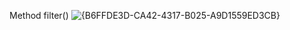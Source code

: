 Method filter() ![{B6FFDE3D-CA42-4317-B025-A9D1559ED3CB}](https://github.com/user-attachments/assets/00975599-024f-40b1-bddd-e090f9185b32)

